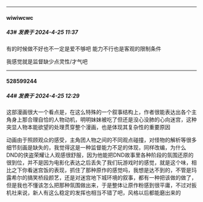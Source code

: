 ﻿
*****

####  wiwiwcwc  
##### 43#       发表于 2024-4-25 11:37

有的时候做不好也不一定是爱不够吧 能力不行也是客观的限制条件

我感觉就是监督缺少点灵性/才气吧 


*****

####  528599244  
##### 44#       发表于 2024-4-25 12:29

这部漫画很大一个看点是，在这么特殊的一个叙事结构上，作者很能表达出各个主角身上那合理自恰的人物动机，明明妹妹被吃了但还是没心没肺的心向迷宫，这种突显人物本能欲望的处理贯穿整个漫画，也是体现其复杂性的重要原因

动画由于照顾观众的感受，主角团人物之间的不同观点碰撞，对怪物的解析等很多细节刻画是缺失的，我觉得这是一种监督能力不足的体现，同样改编，为什么DND的侠盗荣耀让人观感很舒服，因为他能把DND故事里各种阶段的氛围还原的很到位，并不是因为电影化表达之后丢失了我们玩游戏时的感觉，就是这个味，相比之下你看迷宫饭的表现，抓住了那种原作的感觉吗，我想是达不到的，不管是玛露希尔的搞笑桥段颜艺，还是对迷宫地下城环境的叙事，都有一种把该做的做了，但是我也不懂该怎么把那种氛围做出来，于是整体让原作粉感到很平庸，不过对扳机社来说，新人有这么稳定的发挥也相当不错了吧，风格以后都能磨出来的

